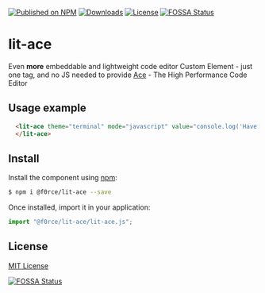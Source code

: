 [![Published on NPM](https://img.shields.io/npm/v/@f0rce/lit-ace)](https://www.npmjs.com/package/@f0rce/lit-ace)
[![Downloads](https://img.shields.io/npm/dt/@f0rce/lit-ace)](https://www.npmjs.com/package/@f0rce/lit-ace)
[![License](https://img.shields.io/github/license/f0rce/lit-ace)](https://github.com/F0rce/lit-ace/blob/master/LICENSE)
[![FOSSA Status](https://app.fossa.com/api/projects/git%2Bgithub.com%2FF0rce%2Flit-ace.svg?type=shield)](https://app.fossa.com/projects/git%2Bgithub.com%2FF0rce%2Flit-ace?ref=badge_shield)

# lit-ace #

Even <strong>more</strong> embeddable and lightweight code 
editor Custom Element - just one tag, and no JS 
needed to provide [Ace](http://ace.c9.io/) - The High Performance Code Editor

## Usage example

```html
  <lit-ace theme="terminal" mode="javascript" value="console.log('Have a great day :)')">
  </lit-ace>
```


## Install

Install the component using [npm](https://www.npmjs.com/package/@f0rce/lit-ace):

```sh
$ npm i @f0rce/lit-ace --save
```

Once installed, import it in your application:

```js
import "@f0rce/lit-ace/lit-ace.js";
```


## License

[MIT License](http://opensource.org/licenses/MIT)


[![FOSSA Status](https://app.fossa.com/api/projects/git%2Bgithub.com%2FF0rce%2Flit-ace.svg?type=large)](https://app.fossa.com/projects/git%2Bgithub.com%2FF0rce%2Flit-ace?ref=badge_large)
